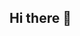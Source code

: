 ## Hi there 👋

<!--
**silva20024/silva20024** is a ✨ _special_ ✨ repository because its `README.md` (this file) appears on your GitHub profile.

Here are some ideas to get you started:

 😄 

Olá meu nome é Silva.
Eu estou estudando o alura nesse momento. 
E eu estou aqui pro esse motivo.
Espero que eu possa aprender bastante, nesse app.
E claro, ganha uma boa nota!!! 
tchau tchau...
